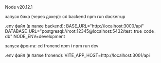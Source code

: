 Node v20.12.1

запуск бэка (через докер): 
cd backend
npm run docker:up

.env файл (в папке backend): 
BASE_URL="http://localhost:3000/api"
DATABASE_URL="postgresql://root:12345@localhost:5432/test_true_code_db"
NODE_ENV=development


запуск фронта:
cd fronend
npm i 
npm run dev

.env файл (в папке fronend): 
VITE_APP_HOST=http://localhost:3001/api
